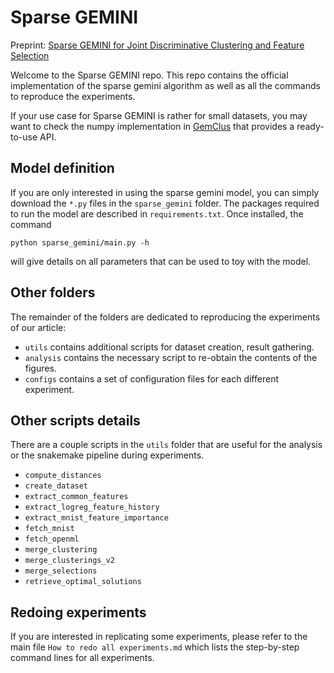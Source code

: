 # Sparse GEMINI

Preprint: [Sparse GEMINI for Joint Discriminative Clustering and Feature Selection](https://arxiv.org/abs/2302.03391)

Welcome to the Sparse GEMINI repo. This repo contains the official implementation of the sparse gemini algorithm as well as all the commands to reproduce the experiments.

If your use case for Sparse GEMINI is rather for small datasets, you may want to check the numpy implementation in [GemClus](https://gemini-clustering.github.io/api.html#sparse-models) that provides a ready-to-use API.

## Model definition

If you are only interested in using the sparse gemini model, you can simply download the `*.py` files in the `sparse_gemini` folder.
The packages required to run the model are described in `requirements.txt`. Once installed, the command

```
python sparse_gemini/main.py -h
```

will give details on all parameters that can be used to toy with the model.

## Other folders

The remainder of the folders are dedicated to reproducing the experiments of our article:

+ `utils` contains additional scripts for dataset creation, result gathering.
+ `analysis` contains the necessary script to re-obtain the contents of the figures.
+ `configs` contains a set of configuration files for each different experiment.

## Other scripts details

There are a couple scripts in the `utils` folder that are useful for the analysis or the snakemake pipeline during experiments.

+ `compute_distances`
+ `create_dataset`
+ `extract_common_features`
+ `extract_logreg_feature_history`
+ `extract_mnist_feature_importance`
+ `fetch_mnist`
+ `fetch_openml`
+ `merge_clustering`
+ `merge_clusterings_v2`
+ `merge_selections`
+ `retrieve_optimal_solutions`

## Redoing experiments

If you are interested in replicating some experiments, please refer to the main file `How to redo all experiments.md` which lists the step-by-step command lines for all experiments.